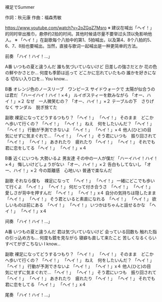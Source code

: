 裸足でSummer

作詞：秋元康
作曲：福森秀敏

https://www.youtube.com/watch?v=2oZGqZ7Msro
※ 建议在喊出「ヘイ！」的同时举出推巾，悬停约2拍的时间。其他时候请尽量不要举过头顶以免影响他人。
※ 「ヘイ！」在副歌每个八拍中的第1、5拍喊出，以及第4、8个八拍的5、6、7、8拍也要喊出。当然，直接与歌词一起喊出是一种更简单的方法。

前奏
「ハイ！ハイ！…」 

A番
いつもの夏と違うんだ
誰も気づいていないけど
日差しの強さだとか
花の色の鮮やかさとか…
何度も季節は巡って
どこかに忘れていたもの
誰かを好きになる
切ない入り口を…
You know…

B番
オレンジ色のノースリーブ　ワンピース
サイドウォークで
太陽が似合うのは君だ 「ハーイハイ！ハイ！×４」 
ルイボスティーを飲みながら 「オー、ハイ！」×２ 
なぜ　一人微笑むの？ 「オー、ハイ！」×２ 
テーブルの下　さりげなく
サンダル　脱ぎ捨てた

副歌
裸足になってどうするつもり？ 「ヘイ！」 「ヘイ！」 
そのまま　どこかへ歩いて行くの？ 「ヘイ！」 「ヘイ！」 
ねえ　何をしたいんだ？ 「ヘイ！」 「ヘイ！」 
行動が予測できないよ 「ヘイ！」 「ヘイ！」×４
他人(ひと)の目　気にせずに気まぐれで… 「ヘイ！」 「ヘイ！」
そう君にいつも　振り回されて　「ヘイ！」 「ヘイ！」
あきれたり　疲れたり 「ヘイ！」 「ヘイ！」
それでも君に恋をしてる  「ヘイ！」 「ヘイ！」×４

B番
近くにいつも
大勢いるよ
男友達
その中の一人が僕だ 「ハーイハイ！ハイ！×４」 
悔しいけどしょうがない 「オー、ハイ！」×２ 
告白もしてないし 「オー、ハイ！」×２ 
今の距離感　心地いい
普通で楽なんだ

副歌
それなら僕も　裸足になって　「ヘイ！」 「ヘイ！」
一緒にどこでも歩いて行くよ　「ヘイ！」 「ヘイ！」
何だって付き合うさ　「ヘイ！」 「ヘイ！」
愛しさが背中を押すんだ　「ヘイ！」 「ヘイ！」x４
自分の気持ちは隠したまま　「ヘイ！」 「ヘイ！」
そう君といると素直になれる　「ヘイ！」 「ヘイ！」
欲しいものは前にある　「ヘイ！」 「ヘイ！」
いつかはちゃんと話せるかな　「ヘイ！」 「ヘイ！」x４

间奏
「ハイ！ハイ！…」 

A番
いつもの夏と違うんだ
君は気づいていないけど
会っている回数も
触れた指の引っ込め方も…
何度も鏡を見ながら
寝癖も直して来たこと
苦しくなるくらい
すべてがぎこちない
I know…

副歌
裸足になってどうするつもり？ 「ヘイ！」 「ヘイ！」
そのまま　どこかへ歩いて行くの？ 「ヘイ！」 「ヘイ！」
ねえ　何をしたいんだ？ 「ヘイ！」 「ヘイ！」
行動が予測できないよ 「ヘイ！」 「ヘイ！」x４
他人(ひと)の目　気にせずに気まぐれで… 「ヘイ！」 「ヘイ！」
そう君にいつも　振り回されて 「ヘイ！」 「ヘイ！」
あきれたり　疲れたり 「ヘイ！」 「ヘイ！」
それでも君に恋をしてる 「ヘイ！」 「ヘイ！」x４

尾奏
「ハイ！ハイ！…」 